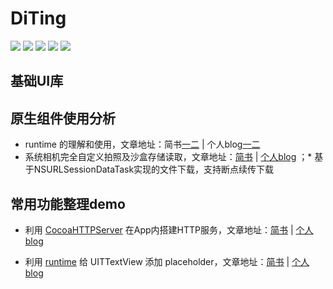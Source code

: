 
# DiTing
[![](https://img.shields.io/badge/Author-Sherlock-brightgreen.svg)](http://zynlo.xyz)
![](https://img.shields.io/badge/platform-iOS-red.svg)
![](https://img.shields.io/badge/language-Objective--C-orange.svg) 
![](https://img.shields.io/badge/license-MIT%20License-brightgreen.svg) 
[![](https://img.shields.io/badge/简书-Gavin-red.svg)](https://www.jianshu.com/u/8ee283b782bd)
## 基础UI库

## 原生组件使用分析
* runtime 的理解和使用，文章地址：简书[一](https://www.jianshu.com/p/a23f0b30baf6)[二](https://www.jianshu.com/p/5d87f3e32108) | 个人blog[一](http://zynlo.xyz/2018/06/08/runtime的理解/)[二](http://zynlo.xyz/2018/06/14/runtime的理解二/)
* 系统相机完全自定义拍照及沙盒存储读取，文章地址：[简书](https://www.jianshu.com/p/67058679efce) | [个人blog](http://zynlo.xyz/2018/06/07/App内搭建HTTP服务/)
；* 基于NSURLSessionDataTask实现的文件下载，支持断点续传下载

## 常用功能整理demo
* 利用 [CocoaHTTPServer](https://github.com/robbiehanson/CocoaHTTPServer) 在App内搭建HTTP服务，文章地址：[简书](https://www.jianshu.com/p/67058679efce) | [个人blog](http://zynlo.xyz/2018/06/07/App内搭建HTTP服务/)

* 利用 [runtime](https://developer.apple.com/documentation/objectivec/objective_c_runtime#//apple_ref/doc/uid/TP40001418-CH1g-126286) 给 UITTextView 添加 placeholder，文章地址：[简书](https://www.jianshu.com/p/5d87f3e32108) | [个人blog](http://zynlo.xyz/2018/06/14/runtime的理解二/)
